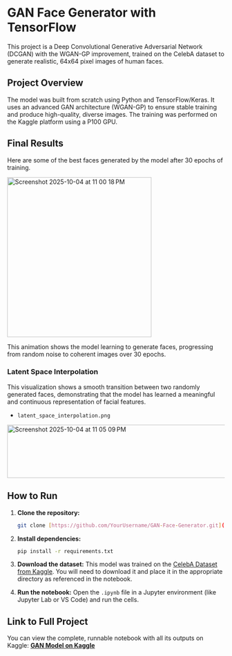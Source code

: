 # GAN Face Generator with TensorFlow

This project is a Deep Convolutional Generative Adversarial Network (DCGAN) with the WGAN-GP improvement, trained on the CelebA dataset to generate realistic, 64x64 pixel images of human faces.

## Project Overview

The model was built from scratch using Python and TensorFlow/Keras. It uses an advanced GAN architecture (WGAN-GP) to ensure stable training and produce high-quality, diverse images. The training was performed on the Kaggle platform using a P100 GPU.

## Final Results

Here are some of the best faces generated by the model after 30 epochs of training.

<img width="334" height="370" alt="Screenshot 2025-10-04 at 11 00 18 PM" src="https://github.com/user-attachments/assets/f950f74b-0f47-4ee1-85cc-b82dee27f80b" />

This animation shows the model learning to generate faces, progressing from random noise to coherent images over 30 epochs.


### Latent Space Interpolation
This visualization shows a smooth transition between two randomly generated faces, demonstrating that the model has learned a meaningful and continuous representation of facial features.

* `latent_space_interpolation.png`
<img width="695" height="123" alt="Screenshot 2025-10-04 at 11 05 09 PM" src="https://github.com/user-attachments/assets/7b0b6fa7-44d5-4dba-bace-f6058c8ed513" />

## How to Run

1.  **Clone the repository:**
    ```bash
    git clone [https://github.com/YourUsername/GAN-Face-Generator.git](https://github.com/YourUsername/GAN-Face-Generator.git)
    ```
2.  **Install dependencies:**
    ```bash
    pip install -r requirements.txt
    ```
3.  **Download the dataset:**
    This model was trained on the [CelebA Dataset from Kaggle](https://www.kaggle.com/datasets/jessicali9530/celeba-dataset). You will need to download it and place it in the appropriate directory as referenced in the notebook.

4.  **Run the notebook:**
    Open the `.ipynb` file in a Jupyter environment (like Jupyter Lab or VS Code) and run the cells.

## Link to Full Project
You can view the complete, runnable notebook with all its outputs on Kaggle:
[**GAN Model on Kaggle**](https://www.kaggle.com/code/khushi7097/gan-model/notebook?scriptVersionId=265694733)
